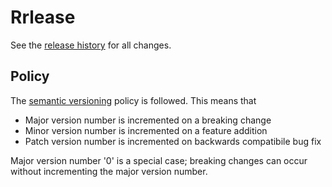 # Rrlease

See the [release history](releases) for all changes.

## Policy

The [semantic versioning](http://semver.org/) policy is followed.  This means that

- Major version number is incremented on a breaking change
- Minor version number is incremented on a feature addition
- Patch version number is incremented on backwards compatibile bug fix

Major version number '0' is a special case; breaking changes can occur without incrementing 
the major version number.
